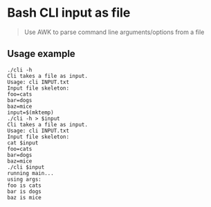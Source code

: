 # Bash CLI input as file

> Use AWK to parse command line arguments/options from a file

## Usage example

```
./cli -h
Cli takes a file as input.
Usage: cli INPUT.txt
Input file skeleton:
foo=cats
bar=dogs
baz=mice
input=$(mktemp)
./cli -h > $input
Cli takes a file as input.
Usage: cli INPUT.txt
Input file skeleton:
cat $input
foo=cats
bar=dogs
baz=mice
./cli $input
running main...
using args:
foo is cats
bar is dogs
baz is mice
```
